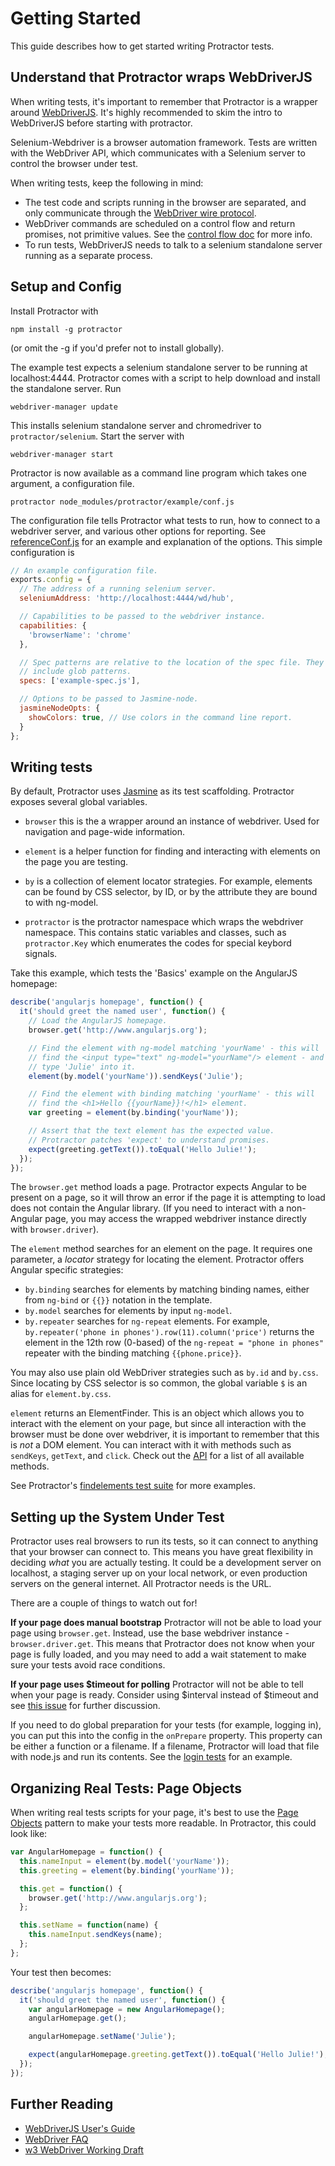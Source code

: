 Getting Started
===============

This guide describes how to get started writing Protractor tests.

Understand that Protractor wraps WebDriverJS
--------------------------------------------

When writing tests, it's important to remember that Protractor is a wrapper
around [WebDriverJS](https://code.google.com/p/selenium/wiki/WebDriverJs). It's
highly recommended to skim the intro to WebDriverJS before starting with
protractor.

Selenium-Webdriver is a browser automation framework. Tests are written
with the WebDriver API, which communicates with a Selenium server to control
the browser under test.

When writing tests, keep the following in mind:

-  The test code and scripts running in the browser are separated, and only
   communicate through the [WebDriver wire protocol](https://code.google.com/p/selenium/wiki/JsonWireProtocol).
-  WebDriver commands are scheduled on a control flow and return promises, not
   primitive values. See the [control flow doc](/docs/control-flow.md) for more
   info.
-  To run tests, WebDriverJS needs to talk to a selenium standalone server
   running as a separate process.

Setup and Config
----------------

Install Protractor with

    npm install -g protractor

(or omit the -g if you'd prefer not to install globally).

The example test expects a selenium standalone server to be running at
localhost:4444. Protractor comes with a script to help download and install
the standalone server. Run

    webdriver-manager update

This installs selenium standalone server and chromedriver to `protractor/selenium`. Start the server with

    webdriver-manager start

Protractor is now available as a command line program which takes one argument,
a configuration file.

    protractor node_modules/protractor/example/conf.js

The configuration file tells Protractor what tests to run, how to connect to a
webdriver server, and various other options for reporting. See
[referenceConf.js](https://github.com/angular/protractor/blob/master/referenceConf.js)
for an example and explanation of the options. This simple configuration is

```javascript
// An example configuration file.
exports.config = {
  // The address of a running selenium server.
  seleniumAddress: 'http://localhost:4444/wd/hub',

  // Capabilities to be passed to the webdriver instance.
  capabilities: {
    'browserName': 'chrome'
  },

  // Spec patterns are relative to the location of the spec file. They may
  // include glob patterns.
  specs: ['example-spec.js'],

  // Options to be passed to Jasmine-node.
  jasmineNodeOpts: {
    showColors: true, // Use colors in the command line report.
  }
};
```

Writing tests
-------------

By default, Protractor uses [Jasmine](http://pivotal.github.io/jasmine/) as its
test scaffolding. Protractor exposes several global variables.

 * `browser` this is the a wrapper around an instance of webdriver. Used for
 navigation and page-wide information.

 * `element` is a helper function for finding and interacting with elements
 on the page you are testing.

 * `by` is a collection of element locator strategies. For example, elements
 can be found by CSS selector, by ID, or by the attribute they are bound to with
 ng-model.

 * `protractor` is the protractor namespace which wraps the webdriver namespace.
 This contains static variables and classes, such as `protractor.Key` which
 enumerates the codes for special keybord signals.

Take this example, which tests the 'Basics' example on the AngularJS homepage:

```javascript
describe('angularjs homepage', function() {
  it('should greet the named user', function() {
    // Load the AngularJS homepage.
    browser.get('http://www.angularjs.org');

    // Find the element with ng-model matching 'yourName' - this will
    // find the <input type="text" ng-model="yourName"/> element - and then
    // type 'Julie' into it.
    element(by.model('yourName')).sendKeys('Julie');

    // Find the element with binding matching 'yourName' - this will
    // find the <h1>Hello {{yourName}}!</h1> element.
    var greeting = element(by.binding('yourName'));

    // Assert that the text element has the expected value.
    // Protractor patches 'expect' to understand promises.
    expect(greeting.getText()).toEqual('Hello Julie!');
  });
});

```

The `browser.get` method loads a page. Protractor expects Angular to be present on a page, so it will throw an error if the page it is attempting to load does
not contain the Angular library. (If you need to interact with a non-Angular
page, you may access the wrapped webdriver instance directly with
`browser.driver`).

The `element` method searches for an element on the page. It requires one
parameter, a *locator* strategy for locating the element. Protractor offers Angular specific strategies:

-  `by.binding` searches for elements by matching binding names,
   either from `ng-bind` or `{{}}` notation in the template.
-  `by.model` searches for elements by input `ng-model`.
-  `by.repeater` searches for `ng-repeat` elements. For example,
   `by.repeater('phone in phones').row(11).column('price')` returns
   the element in the 12th row (0-based) of the `ng-repeat = "phone in phones"` repeater
   with the binding matching `{{phone.price}}`.

You may also use plain old WebDriver strategies such as `by.id` and
`by.css`. Since locating by CSS selector is so common, the global variable `$` is an alias for `element.by.css`.

`element` returns an ElementFinder. This is an object which allows you to interact with the element on your page, but since all interaction with the browser must be done over webdriver, it is important to remember that this is *not* a DOM element. You can interact with it with methods such as
`sendKeys`, `getText`, and `click`. Check out the [API](/docs/api.md) for a list of
all available methods.

See Protractor's [findelements test suite](https://github.com/angular/protractor/blob/master/spec/basic/findelements_spec.js)
for more examples.


Setting up the System Under Test
--------------------------------

Protractor uses real browsers to run its tests, so it can connect to anything that your browser can connect to. This means you have great flexibility in deciding _what_ you are actually testing. It could be a development server on localhost, a staging server up on your local network, or even production servers on the general internet. All Protractor needs is the URL.

There are a couple of things to watch out for!

**If your page does manual bootstrap** Protractor will not be able to load your page using `browser.get`. Instead, use the base webdriver instance - `browser.driver.get`. This means that Protractor does not know when your page is fully loaded, and you may need to add a wait statement to make sure your tests avoid race conditions.

**If your page uses $timeout for polling** Protractor will not be able to tell when your page is ready. Consider using $interval instead of $timeout and see [this issue](https://github.com/angular/protractor/issues/49) for further discussion.

If you need to do global preparation for your tests (for example, logging in), you can put this into the config in the `onPrepare` property. This property can be either a function or a filename. If a filename, Protractor will load that file with node.js and run its contents. See the [login tests](https://github.com/angular/protractor/blob/master/spec/login) for an example.


Organizing Real Tests: Page Objects
-----------------------------------

When writing real tests scripts for your page, it's best to use the [Page Objects](https://code.google.com/p/selenium/wiki/PageObjects) pattern to make your tests more readable. In Protractor, this could look like:

```javascript
var AngularHomepage = function() {
  this.nameInput = element(by.model('yourName'));
  this.greeting = element(by.binding('yourName'));

  this.get = function() {
    browser.get('http://www.angularjs.org');
  };

  this.setName = function(name) {
    this.nameInput.sendKeys(name);
  };
};
```

Your test then becomes:

```javascript
describe('angularjs homepage', function() {
  it('should greet the named user', function() {
    var angularHomepage = new AngularHomepage();
    angularHomepage.get();

    angularHomepage.setName('Julie');

    expect(angularHomepage.greeting.getText()).toEqual('Hello Julie!');
  });
});
```


Further Reading
---------------

- [WebDriverJS User's Guide](https://code.google.com/p/selenium/wiki/WebDriverJs)
- [WebDriver FAQ](https://code.google.com/p/selenium/wiki/FrequentlyAskedQuestions)
- [w3 WebDriver Working Draft](http://www.w3.org/TR/webdriver/)

